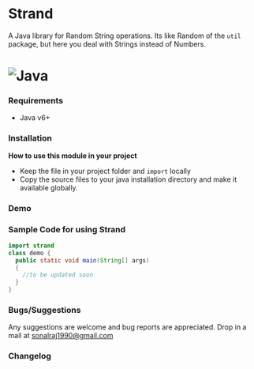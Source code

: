 Strand
======

A Java library for Random String operations. Its like Random of the `util` package, but here you deal with Strings instead of Numbers.

# ![](http://wissrech.ins.uni-bonn.de/misc/java/java.gif "Java")

### Requirements
* Java v6+

### Installation 
__How to use this module in your project__
* Keep the file in your project folder and `import` locally
* Copy the source files to your java installation directory and make it available globally.

### Demo 

### Sample Code for using Strand
```java
import strand
class demo {
  public static void main(String[] args)
  {
    //to be updated soon
  }
}
```

### Bugs/Suggestions
Any suggestions are welcome and bug reports are appreciated. Drop in a mail at sonalraj1990@gmail.com

### Changelog


